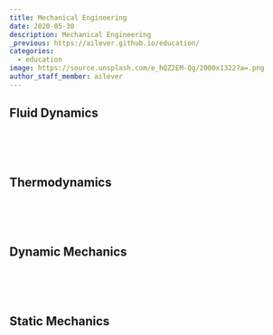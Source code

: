 ```yaml
---
title: Mechanical Engineering
date: 2020-05-30
description: Mechanical Engineering
_previous: https://ailever.github.io/education/
categories:
  - education
image: https://source.unsplash.com/e_hQZ2EM-Qg/2000x1322?a=.png
author_staff_member: ailever
---
```


## Fluid Dynamics

<br><br><br>
## Thermodynamics

<br><br><br>
## Dynamic Mechanics

<br><br><br>
## Static Mechanics

<br><br><br>
